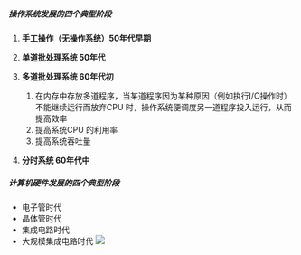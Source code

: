 ##### 操作系统发展的四个典型阶段

1. **手工操作（无操作系统）50年代早期**
2. **单道批处理系统 50年代**
3. **多道批处理系统 60年代初**
    1. 在内存中存放多道程序，当某道程序因为某种原因（例如执行I/O操作时）不能继续运行而放弃CPU 时，操作系统便调度另一道程序投入运行，从而提高效率
    2. 提高系统CPU 的利用率
    3. 提高系统吞吐量

4. **分时系统 60年代中**
##### 计算机硬件发展的四个典型阶段

* 电子管时代
* 晶体管时代
* 集成电路时代
* 大规模集成电路时代
![](https://tva1.sinaimg.cn/large/007S8ZIlly1ggpd2k8ig5j317c0u00yg.jpg)
